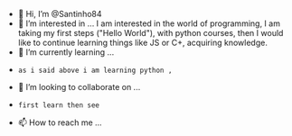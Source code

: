 - 👋 Hi, I’m @Santinho84
- 👀 I’m interested in ...
    I am interested in the world of programming, I am taking my first steps ("Hello World"), with python courses, then I would like to continue learning things like JS or C+, acquiring knowledge.
- 🌱 I’m currently learning ...
-     as i said above i am learning python ,
- 💞️ I’m looking to collaborate on ...
-     first learn then see
- 📫 How to reach me ...

<!---
Santinho84/Santinho84 is a ✨ special ✨ repository because its `README.md` (this file) appears on your GitHub profile.
You can click the Preview link to take a look at your changes.
--->
